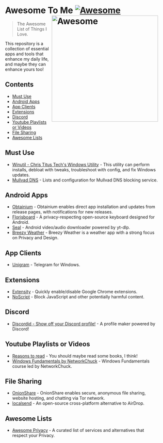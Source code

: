 # Awesome To Me [![Awesome](https://awesome.re/badge.svg)](https://github.com/sindresorhus/awesome) [<img src="https://cdn.freebiesupply.com/logos/thumbs/2x/awesome-logo.png" width="350" align="right" alt="Awesome">](https://awesome.re)
> The Awesome List of Things I Love.

This repository is a collection of essential apps and tools that enhance my daily life, and maybe they can enhance yours too!

## Contents
- [Must Use](#must-use)
- [Android Apps](android-apps)
- [App Clients](#app-clients)
- [Extensions](#extensions)
- [Discord](#discord)
- [Youtube Playlists or Videos](#youtube-playlists-or-videos)
- [File Sharing](#file-sharing)
- [Awesome Lists](#awesome-lists)




## Must Use
- [Winutil - Chris Titus Tech's Windows Utility](https://github.com/ChrisTitusTech/winutil?tab=readme-ov-file#readme) - This utility can perform installs, debloat with tweaks, troubleshoot with config, and fix Windows updates.
- [Mullvad DNS](https://github.com/mullvad/dns-blocklists) - Lists and configuration for Mullvad DNS blocking service.

## Android Apps
- [Obtainium](https://github.com/ImranR98/Obtainium) - Obtainium enables direct app installation and updates from release pages, with notifications for new releases.
- [Florisboard](https://github.com/florisboard/florisboard) - A privacy-respecting open-source keyboard designed for Android.
- [Seal](https://github.com/JunkFood02/Seal) - Android video/audio downloader powered by yt-dlp.
- [Breezy Weather](https://github.com/breezy-weather/breezy-weather) - Breezy Weather is a weather app with a strong focus on Privacy and Design.


## App Clients
- [Unigram](https://github.com/UnigramDev/Unigram) - Telegram for Windows.


## Extensions
- [Extensity](https://sergiokas.github.io/Extensity/) - Quickly enable/disable Google Chrome extensions.
- [NoScript](https://noscript.net/) - Block JavaScript and other potentially harmful content.


## Discord
- [Discordid - Show off your Discord profile!](https://github.com/taichikuji/discordid) - A profile maker powered by Discord!


## Youtube Playlists or Videos
- [Reasons to read](https://youtube.com/playlist?list=PLZpKwDwO5HwPrGyF9_Py_-BHcxbp_Co2c&si=gWC5BRy2fF8Zdcqh) - You should maybe read some books, I think!
- [Windows Fundamentals by NetworkChuck](https://youtube.com/playlist?list=PLsep1uQfemNFvT57-DOjzSnGspJv8efpS&si=27mBmj4uuI1DVPB7) - Windows Fundamentals course led by NetworkChuck.

## File Sharing
- [OnionShare](https://github.com/onionshare/onionshare) - OnionShare enables secure, anonymous file sharing, website hosting, and chatting via Tor network.
- [localsend](https://github.com/localsend/localsend) - An open-source cross-platform alternative to AirDrop.


## Awesome Lists
- [Awesome Privacy](https://github.com/pluja/awesome-privacy) - A curated list of services and alternatives that respect your Privacy.
